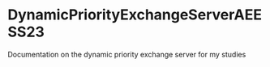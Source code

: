 # DynamicPriorityExchangeServerAEESS23
Documentation on the dynamic priority exchange server for my studies
